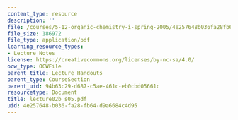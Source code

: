 ```yaml
---
content_type: resource
description: ''
file: /courses/5-12-organic-chemistry-i-spring-2005/4e257648b036fa28fb64d9a6684c4d95_lecture02b_s05.pdf
file_size: 186972
file_type: application/pdf
learning_resource_types:
- Lecture Notes
license: https://creativecommons.org/licenses/by-nc-sa/4.0/
ocw_type: OCWFile
parent_title: Lecture Handouts
parent_type: CourseSection
parent_uid: 94b63c29-d687-c5ae-461c-eb0cbd05661c
resourcetype: Document
title: lecture02b_s05.pdf
uid: 4e257648-b036-fa28-fb64-d9a6684c4d95
---
```


